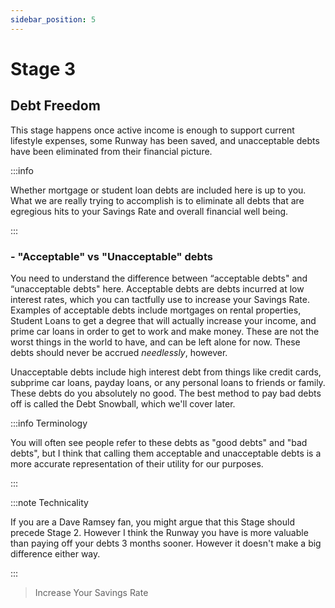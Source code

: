 ```yaml
---
sidebar_position: 5
---
```


# Stage 3

## Debt Freedom

This stage happens once active income is enough to support current lifestyle expenses, some Runway has been saved, and unacceptable debts have been eliminated from their financial picture. 

:::info 

Whether mortgage or student loan debts are included here is up to you. What we are really trying to accomplish is to eliminate all debts that are egregious hits to your Savings Rate and overall financial well being.

:::

### - "Acceptable" vs "Unacceptable" debts

You need to understand the difference between “acceptable debts" and “unacceptable debts" here. Acceptable debts are debts incurred at low interest rates, which you can tactfully use to increase your Savings Rate. Examples of acceptable debts include mortgages on rental properties, Student Loans to get a degree that will actually increase your income, and prime car loans in order to get to work and make money. These are not the worst things in the world to have, and can be left alone for now. These debts should never be accrued *needlessly*, however. 

Unacceptable debts include high interest debt from things like credit cards, subprime car loans, payday loans, or any personal loans to friends or family. These debts do you absolutely no good. The best method to pay bad debts off is called the Debt Snowball, which we'll cover later.

:::info Terminology

You will often see people refer to these debts as "good debts" and "bad debts", but I think that calling them acceptable and unacceptable debts is a more accurate representation of their utility for our purposes. 

:::

:::note Technicality

If you are a Dave Ramsey fan, you might argue that this Stage should precede Stage 2. However I think the Runway you have is more valuable than paying off your debts 3 months sooner. However it doesn't make a big difference either way.

:::

>Increase Your Savings Rate